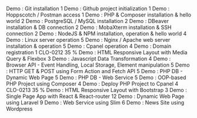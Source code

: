 Demo : Git installation	1
Demo : Github project initialization	1
Demo : Hoppscotch / Postman access	1
Demo : PHP & Composer installation & hello world	2
Demo : PostgreSQL / MySQL installation	2
Demo : DBeaver installation & DB connection	2
Demo : MobaXterm installation & SSH connection	2
Demo : NodeJS & NPM installation, operation & hello world	4
Demo : Linux server operation	5
Demo : Nginx / Apache web server installation & operation	5
Demo : Cpanel operation	4
Demo : Domain registration	1
CLO-0212	35 %
Demo : HTML Responsive Layout with Media Query & Flexbox	3
Demo : Javascript Data Transformation	4
Demo : Browser API - Event Handling, Local Storage, Element manipulation	5
Demo : HTTP GET & POST using Form Action and Fetch API	5
Demo : PHP DB - Dynamic Web Page	5
Demo : PHP DB - Web Service	5
Demo : OOP-based PHP Project using Composer	4
Demo : Deploy PHP Project to Cpanel	4
CLO-0213	35 %
Demo : HTML Responsive Layout with Bootstrap	3
Demo : Single Page App with React & React-router	12
Demo : Dynamic Web Page using Laravel	9
Demo : Web Service using Slim	6
Demo : News Site using Wordpress
